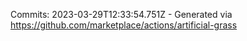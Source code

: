 Commits: 2023-03-29T12:33:54.751Z - Generated via https://github.com/marketplace/actions/artificial-grass
<br>

